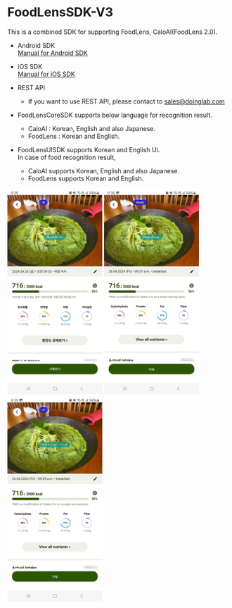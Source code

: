 # FoodLensSDK-V3

This is a combined SDK for supporting FoodLens, CaloAI(FoodLens 2.0).
- Android SDK  
  [Manual for Android SDK](Android/)


- iOS SDK  
  [Manual for iOS SDK](IOS/)

- REST API
  - If you want to use REST API, please contact to sales@doinglab.com
    
- FoodLensCoreSDK supports below language for recognition result.
  - CaloAI : Korean, English and also Japanese.
  - FoodLens : Korean and English.
- FoodLensUISDK supports Korean and English UI.</br>
  In case of food recognition result,
  - CaloAI supports Korean, English and also Japanese.
  - FoodLens supports Korean and English.
  
<img src="./images/sc_kr.jpg" width="216" height="468"> <img src="./images/sc_en.jpg" width="216" height="468"> <img src="./images/sc_jp.jpg" width="216" height="468">

